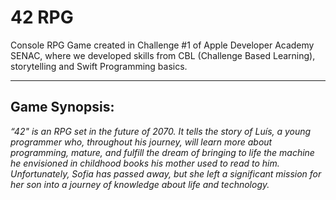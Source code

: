 # 42 RPG
Console RPG Game created in Challenge #1 of Apple Developer Academy SENAC, where we developed skills from CBL (Challenge Based Learning), storytelling and Swift Programming basics.
<hr>

## Game Synopsis:

<em> “42" is an RPG set in the future of 2070. It tells the story of Luís, a young programmer who, throughout his journey, will learn more about programming, mature, and fulfill the dream of bringing to life the machine he envisioned in childhood books his mother used to read to him. Unfortunately, Sofia has passed away, but she left a significant mission for her son into a journey of knowledge about life and technology. </em>
